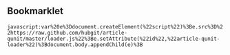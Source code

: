 ## Bookmarklet

```javascript:var%20e%3Ddocument.createElement(%22script%22)%3Be.src%3D%22https://raw.github.com/hubgit/article-qunit/master/loader.js%22%3Be.setAttribute(%22id%22,%22article-qunit-loader%22)%3Bdocument.body.appendChild(e)%3B```